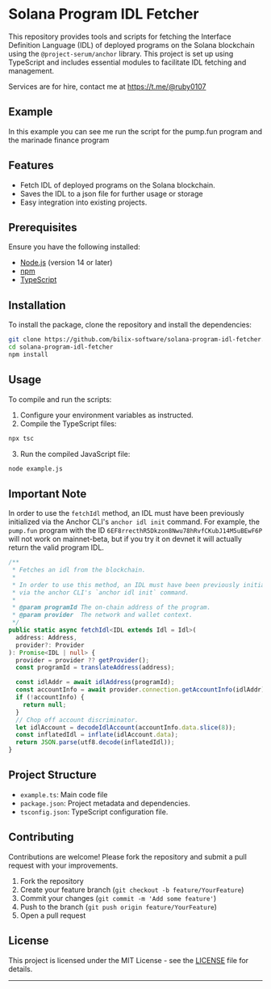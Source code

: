 # Solana Program IDL Fetcher

This repository provides tools and scripts for fetching the Interface Definition Language (IDL) of deployed programs on the Solana blockchain using the `@project-serum/anchor` library. This project is set up using TypeScript and includes essential modules to facilitate IDL fetching and management.

Services are for hire, contact me at https://t.me/@ruby0107
## Example
In this example you can see me run the script for the pump.fun program and the marinade finance program

## Features

- Fetch IDL of deployed programs on the Solana blockchain.
- Saves the IDL to a json file for further usage or storage
- Easy integration into existing projects.

## Prerequisites

Ensure you have the following installed:

- [Node.js](https://nodejs.org/) (version 14 or later)
- [npm](https://www.npmjs.com/)
- [TypeScript](https://www.typescriptlang.org/)

## Installation

To install the package, clone the repository and install the dependencies:

```bash
git clone https://github.com/bilix-software/solana-program-idl-fetcher.git
cd solana-program-idl-fetcher
npm install
```

## Usage

To compile and run the scripts:

1. Configure your environment variables as instructed.
2. Compile the TypeScript files:

```bash
npx tsc
```

3. Run the compiled JavaScript file:

```bash
node example.js
```

## Important Note

In order to use the `fetchIdl` method, an IDL must have been previously initialized via the Anchor CLI's `anchor idl init` command. For example, the `pump.fun` program with the ID `6EF8rrecthR5Dkzon8Nwu78hRvfCKubJ14M5uBEwF6P` will not work on mainnet-beta, but if you try it on devnet it will actually return the valid program IDL.

```typescript
/**
 * Fetches an idl from the blockchain.
 *
 * In order to use this method, an IDL must have been previously initialized
 * via the anchor CLI's `anchor idl init` command.
 *
 * @param programId The on-chain address of the program.
 * @param provider  The network and wallet context.
 */
public static async fetchIdl<IDL extends Idl = Idl>(
  address: Address,
  provider?: Provider
): Promise<IDL | null> {
  provider = provider ?? getProvider();
  const programId = translateAddress(address);

  const idlAddr = await idlAddress(programId);
  const accountInfo = await provider.connection.getAccountInfo(idlAddr);
  if (!accountInfo) {
    return null;
  }
  // Chop off account discriminator.
  let idlAccount = decodeIdlAccount(accountInfo.data.slice(8));
  const inflatedIdl = inflate(idlAccount.data);
  return JSON.parse(utf8.decode(inflatedIdl));
}
```

## Project Structure

- `example.ts`: Main code file
- `package.json`: Project metadata and dependencies.
- `tsconfig.json`: TypeScript configuration file.


## Contributing

Contributions are welcome! Please fork the repository and submit a pull request with your improvements.

1. Fork the repository
2. Create your feature branch (`git checkout -b feature/YourFeature`)
3. Commit your changes (`git commit -m 'Add some feature'`)
4. Push to the branch (`git push origin feature/YourFeature`)
5. Open a pull request

## License

This project is licensed under the MIT License - see the [LICENSE](LICENSE) file for details.

---

